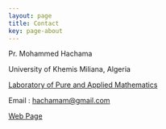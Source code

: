 ```yaml
---
layout: page
title: Contact
key: page-about
---
```


Pr. Mohammed Hachama

University of Khemis Miliana, Algeria 

[Laboratory of Pure and Applied Mathematics](http://virtuelcampus.univ-msila.dz/lmpa2/)

Email : <hachamam@gmail.com>

[Web Page](https://hachama.github.io/)